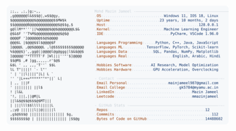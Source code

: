 <picture>
  <source srcset="https://raw.githubusercontent.com/mmazinjameel/mmazinjameel/main/dark_mode.svg?v=1757282927" media="(prefers-color-scheme: dark)">
  <img src="https://raw.githubusercontent.com/mmazinjameel/mmazinjameel/main/light_mode.svg?v=1757282927">
</picture>
